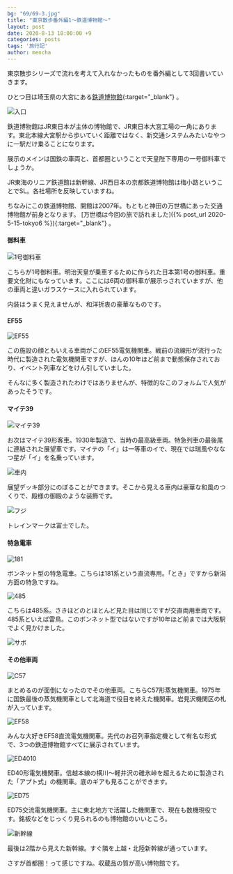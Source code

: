 ```yaml
---
bg: "69/69-3.jpg"
title: "東京散歩番外編1～鉄道博物館～"
layout: post
date: 2020-8-13 18:00:00 +9
categories: posts
tags: '旅行記'
author: mencha
---
```


東京散歩シリーズで流れを考えて入れなかったものを番外編として3回書いていきます。

ひとつ目は埼玉県の大宮にある[鉄道博物館](https://www.railway-museum.jp/){:target="_blank"} 。

![入口](https://drive.google.com/uc?export=view&id=1p4aHqeTqetrVrcGWglxzY28oc1QC4CVN)
<!--more-->
鉄道博物館はJR東日本が主体の博物館で、JR東日本大宮工場の一角にあります。東北本線大宮駅から歩いていく距離ではなく、新交通システムみたいなやつに一駅だけ乗ることになります。

展示のメインは国鉄の車両と、首都圏ということで天皇陛下専用の一号御料車でしょうか。

JR東海のリニア鉄道館は新幹線、JR西日本の京都鉄道博物館は梅小路ということでSL。各社場所を反映していますね。

ちなみにこの鉄道博物館、開館は2007年。もともと神田の万世橋にあった交通博物館が前身となります。 [万世橋は今回の旅で訪れました]({% post_url 2020-5-15-tokyo6 %}){:target="_blank"} 。

#### 御料車
![1号御料車](https://drive.google.com/uc?export=view&id=1NpOGYVoAuZBiF1Et0z1-zbz0MX0pRYsG)

こちらが1号御料車。明治天皇が乗車するために作られた日本第1号の御料車。重要文化財にもなっています。ここには6両の御料車が展示っされていますが、他の車両と違いガラスケースに入れられています。

内装はうまく見えませんが、和洋折衷の豪華なものです。

#### EF55

![EF55](https://drive.google.com/uc?export=view&id=19EXdjS6pvxBqlEy8gT_GeKDeTdXw-K8Z)

この施設の顔ともいえる車両がこのEF55電気機関車。戦前の流線形が流行った時代に製造された電気機関車ですが、ほんの10年ほど前まで動態保存されており、イベント列車などをけん引していました。

そんなに多く製造されたわけではありませんが、特徴的なこのフォルムで人気があったそうです。

#### マイテ39

![マイテ39](https://drive.google.com/uc?export=view&id=17ZGakU-HUNXGESDJGC53pzWE4KP_41yn)

お次はマイテ39形客車。1930年製造で、当時の最高級車両。特急列車の最後尾に連結された展望車です。マイテの「イ」は一等車のイで、現在では瑞風やななつ星が「イ」を名乗っています。

![車内](https://drive.google.com/uc?export=view&id=1fgVHj1XTdr2dJBCmSNAt1JrRV_FzbLt1)

展望デッキ部分にのぼることができます。そこから見える車内は豪華な和風のつくりで、殿様の御殿のような装飾です。

![フジ](https://drive.google.com/uc?export=view&id=1M3Hfcu_TN7ONU6HXczxyh80L7vqXRiQu)

トレインマークは富士でした。

#### 特急電車

![181](https://drive.google.com/uc?export=view&id=1eJCJnqaK2s73hShopOinogtMvEa8GEz4)

ボンネット型の特急電車。こちらは181系という直流専用。「とき」ですから新潟方面の特急ですね。

![485](https://drive.google.com/uc?export=view&id=1QRArbWNO4G-zZi7KabkwbiFrLnRiyfk3)

こちらは485系。さきほどのとほとんど見た目は同じですが交直両用車両です。485系といえば雷鳥。このボンネット型ではないですが10年ほど前までは大阪駅でよく見かけました。

![サボ](https://drive.google.com/uc?export=view&id=1vtBrhPBDfxcLbwFN71tG6vgU5ZeV8kFY)

#### その他車両

![C57](https://drive.google.com/uc?export=view&id=1f-dXMTuG-KLqZLdvtOYCxup59k-oW8uw)

まとめるのが面倒になったのでその他車両。こちらC57形蒸気機関車。1975年に国鉄最後の蒸気機関車として北海道で役目を終えた機関車。岩見沢機関区の札が入っています。

![EF58](https://drive.google.com/uc?export=view&id=1VfZeo5zMC9a6_kNT_uhSRlD7rboww0tI)

みんな大好きEF58直流電気機関車。先代のお召列車指定機として有名な形式で、3つの鉄道博物館すべてに展示されています。

![ED4010](https://drive.google.com/uc?export=view&id=14jEMXjhu8-B1x4uP1UdEsUj5tdeZVmVO)

ED40形電気機関車。信越本線の横川～軽井沢の碓氷峠を超えるために製造された「アプト式」の機関車。底のギアも見ることができます。

![ED75](https://drive.google.com/uc?export=view&id=1_TUJ_KjWzy052xXtdEIbz8u0KEaihJ2s)

ED75交流電気機関車。主に東北地方で活躍した機関車で、現在も数機現役です。銘板などをじっくり見られるのも博物館のいいところ。

![新幹線](https://drive.google.com/uc?export=view&id=1tEUARX6vlbu-R-JQ9dA6O-q99FUdMjAu)

最後は2階から見えた新幹線。すぐ隣を上越・北陸新幹線が通っています。

さすが首都圏！って感じですね。収蔵品の質が高い博物館です。
